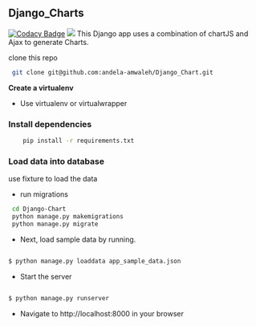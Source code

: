 ## Django_Charts
[![Codacy Badge](https://api.codacy.com/project/badge/Grade/ecb3bf6562344ceba60d52ad492ccdc0)](https://www.codacy.com/app/alex-mwaleh/Django_Chart?utm_source=github.com&amp;utm_medium=referral&amp;utm_content=andela-amwaleh/Django_Chart&amp;utm_campaign=Badge_Grade)
![](https://cdn.scotch.io/15775/OQk6534nTPCqvZOaJg1I_Screen%20Shot%202017-03-20%20at%2012.42.55%20AM.png)
This Django app uses a combination of chartJS and Ajax to generate Charts.



clone this repo
```bash
 git clone git@github.com:andela-amwaleh/Django_Chart.git

```

**Create a virtualenv**
- Use virtualenv or virtualwrapper
### Install dependencies
```bash
    pip install -r requirements.txt

```
### Load data into database
use fixture to load the data
- run migrations
```bash
 cd Django-Chart
 python manage.py makemigrations
 python manage.py migrate
```
- Next, load sample data by running.
```bash

$ python manage.py loaddata app_sample_data.json

```
- Start the server

```bash

$ python manage.py runserver

```

- Navigate to http://localhost:8000 in your browser
